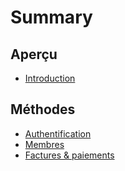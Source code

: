 # Summary

## Aperçu

* [Introduction](README.md)

## Méthodes

* [Authentification](authentification.md)
* [Membres](members.md)
* [Factures & paiements](invoices.md)

